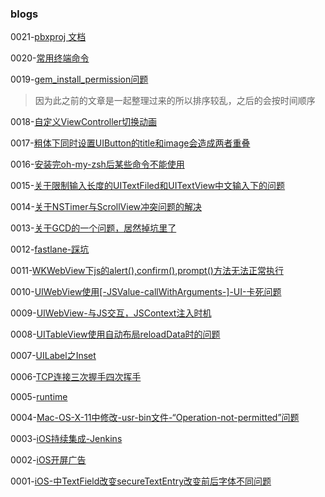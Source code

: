 ### blogs

0021-[pbxproj 文档](docs/pbxproj.md)

0020-[常用终端命令](docs/常用命令行.md)

0019-[gem_install_permission问题](docs/gem_install_permission问题.md)

> 因为此之前的文章是一起整理过来的所以排序较乱，之后的会按时间顺序

0018-[自定义ViewController切换动画](docs/自定义ViewController切换动画.md)

0017-[粗体下同时设置UIButton的title和image会造成两者重叠](docs/粗体下同时设置UIButton的title和image会造成两者重叠.md)

0016-[安装完oh-my-zsh后某些命令不能使用](docs/安装完oh-my-zsh后某些命令不能使用.md)

0015-[关于限制输入长度的UITextFiled和UITextView中文输入下的问题](docs/关于限制输入长度的UITextFiled和UITextView中文输入下的问题.md)

0014-[关于NSTimer与ScrollView冲突问题的解决](docs/关于NSTimer与ScrollView冲突问题的解决.md)

0013-[关于GCD的一个问题，居然掉坑里了](docs/关于GCD的一个问题，居然掉坑里了.md)

0012-[fastlane-踩坑](docs/fastlane-踩坑实录.md)

0011-[WKWebView下js的alert(),confirm(),prompt()方法无法正常执行](docs/WKWebView下js的alert(),confirm(),prompt()方法无法正常执行.md)

0010-[UIWebView使用[-JSValue-callWithArguments-]-UI-卡死问题](docs/UIWebView使用[-JSValue-callWithArguments-]-UI-卡死问题.md)

0009-[UIWebView-与JS交互，JSContext注入时机](docs/UIWebView-与JS交互，JSContext注入时机.md)

0008-[UITableView使用自动布局reloadData时的问题](docs/UITableView使用自动布局reloadData时的问题.md)

0007-[UILabel之Inset](docs/UILabel之Inset.md)

0006-[TCP连接三次握手四次挥手](docs/TCP连接三次握手四次挥手.md)

0005-[runtime](docs/runtime.md)

0004-[Mac-OS-X-11中修改-usr-bin文件-“Operation-not-permitted”问题](docs/Mac-OS-X-11中修改-usr-bin文件-“Operation-not-permitted”问题.md)

0003-[iOS持续集成-Jenkins](docs/iOS持续集成-Jenkins.md)

0002-[iOS开屏广告](docs/iOS开屏广告.md)

0001-[iOS-中TextField改变secureTextEntry改变前后字体不同问题](docs/iOS-中TextField改变secureTextEntry改变前后字体不同问题.md)
